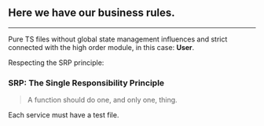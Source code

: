 ## Here we have our business rules.

----
Pure TS files without global state management influences and strict connected with the high order module, in this case: **User**.

Respecting the SRP principle:

### **S**RP: The Single Responsibility Principle

> A function should do one, and only one, thing.

Each service must have a test file.